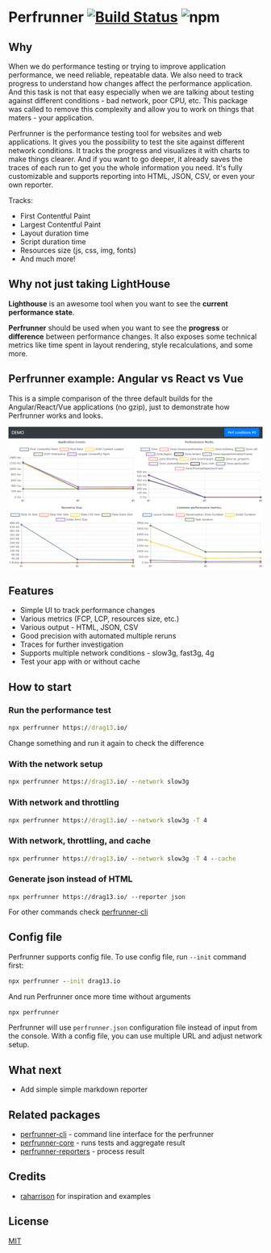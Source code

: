 # Perfrunner [![Build Status](https://travis-ci.org/Drag13/perfrunner.svg?branch=master)](https://travis-ci.org/Drag13/perfrunner) ![npm](https://img.shields.io/npm/dw/perfrunner)

## Why

When we do performance testing or trying to improve application performance, we need reliable, repeatable data. We also need to track progress to understand how changes affect the performance application. And this task is not that easy especially when we are talking about testing against different conditions - bad network, poor CPU, etc. This package was called to remove this complexity and allow you to work on things that maters - your application.

Perfrunner is the performance testing tool for websites and web applications. It gives you the possibility to test the site against different network conditions. It tracks the progress and visualizes it with charts to make things clearer. And if you want to go deeper, it already saves the traces of each run to get you the whole information you need. It's fully customizable and supports reporting into HTML, JSON, CSV, or even your own reporter.

Tracks:

-   First Contentful Paint
-   Largest Contentful Paint
-   Layout duration time
-   Script duration time
-   Resources size (js, css, img, fonts)
-   And much more!

## Why not just taking LightHouse

**Lighthouse** is an awesome tool when you want to see the **current performance state**.

**Perfrunner** should be used when you want to see the **progress** or **difference** between performance changes. It also exposes some technical metrics like time spent in layout rendering, style recalculations, and some more.

## Perfrunner example: Angular vs React vs Vue

This is a simple comparison of the three default builds for the Angular/React/Vue applications (no gzip), just to demonstrate how Perfrunner works and looks.

![perfrunner-example](./packages/perfrunner-cli/docs/default-html-reporter-example-angular-react-vue.PNG)

## Features

-   Simple UI to track performance changes
-   Various metrics (FCP, LCP, resources size, etc.)
-   Various output - HTML, JSON, CSV
-   Good precision with automated multiple reruns
-   Traces for further investigation
-   Supports multiple network conditions - slow3g, fast3g, 4g
-   Test your app with or without cache

## How to start

### Run the performance test

```cmd
npx perfrunner https://drag13.io/
```

Change something and run it again to check the difference

### With the network setup

```cmd
npx perfrunner https://drag13.io/ --network slow3g
```

### With network and throttling

```cmd
npx perfrunner https://drag13.io/ --network slow3g -T 4
```

### With network, throttling, and cache

```cmd
npx perfrunner https://drag13.io/ --network slow3g -T 4 --cache
```

### Generate json instead of HTML

```
npx perfrunner https://drag13.io/ --reporter json
```

For other commands check [perfrunner-cli](./packages/perfrunner-cli)

## Config file

Perfrunner supports config file. To use config file, run `--init` command first:

```cmd
npx perfrunner --init drag13.io
```

And run Perfrunner once more time without arguments

```cmd
npx perfrunner
```

Perfrunner will use `perfrunner.json` configuration file instead of input from the console. With a config file, you can use multiple URL and adjust network setup.

## What next

* Add simple simple markdown reporter

## Related packages

-   [perfrunner-cli](./packages/perfrunner-cli) - command line interface for the perfrunner
-   [perfrunner-core](./packages/perfrunner-core) - runs tests and aggregate result
-   [perfrunner-reporters](./packages/perfrunner-reporters) - process result

## Credits

-   [raharrison](https://github.com/raharrison) for inspiration and examples

## License

[MIT](./LICENSE)
